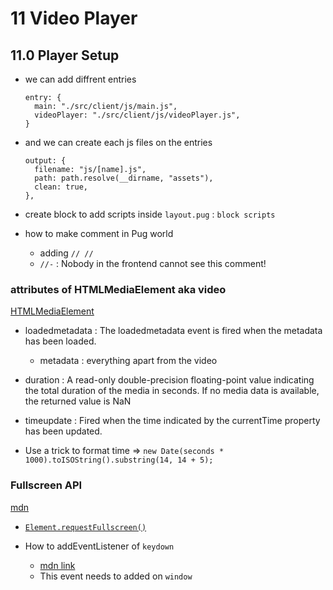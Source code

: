 # 11 Video Player

## 11.0 Player Setup

- we can add diffrent entries
  ```
  entry: {
  	main: "./src/client/js/main.js",
  	videoPlayer: "./src/client/js/videoPlayer.js",
  }
  ```
- and we can create each js files on the entries

  ```
  output: {
  	filename: "js/[name].js",
  	path: path.resolve(__dirname, "assets"),
  	clean: true,
  },
  ```

- create block to add scripts inside `layout.pug` : `block scripts`

- how to make comment in Pug world

  - adding `// // `
  - `//-` : Nobody in the frontend cannot see this comment!

### attributes of HTMLMediaElement aka video

[HTMLMediaElement](https://developer.mozilla.org/en-US/docs/Web/API/HTMLMediaElement)

- loadedmetadata : The loadedmetadata event is fired when the metadata has been loaded.

  - metadata : everything apart from the video

- duration : A read-only double-precision floating-point value indicating the total duration of the media in seconds. If no media data is available, the returned value is NaN
- timeupdate : Fired when the time indicated by the currentTime property has been updated.

- Use a trick to format time => `new Date(seconds * 1000).toISOString().substring(14, 14 + 5);`

### Fullscreen API

[mdn](https://developer.mozilla.org/en-US/docs/Web/API/Fullscreen_API)

- [`Element.requestFullscreen()`](https://developer.mozilla.org/en-US/docs/Web/API/Element/requestFullscreen)

- How to addEventListener of `keydown`
  - [mdn link](https://developer.mozilla.org/en-US/docs/Web/API/Element/keydown_event)
  - This event needs to added on `window`
